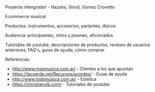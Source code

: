 Proyecto intergrador - Hazaña, Girod, Gomez Crovetto

Ecommerce musical

Productos: instrumentos, accesorios, parlantes, discos

Audiencia: principiantes, niños y jóvenes, aficionados

Tutoriales de youtube, descripciones de productos, reviews de usuarios anteriores, FAQ's, guias de ayuda, cómo comprar.

Referencias:
- http://www.masmusica.com.ar/ - Clientes a los que apuntan
- https://lacuerda.net/Recursos/acordes/ - Guias de ayuda 
- http://www.todomusica.com.ar/ - Estetica
- https://christianvib.com/ - Tutoriales de youtube
